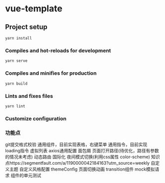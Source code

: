 # vue-template

## Project setup
```
yarn install
```

### Compiles and hot-reloads for development
```
yarn serve
```

### Compiles and minifies for production
```
yarn build
```

### Lints and fixes files
```
yarn lint
```

### Customize configuration

### 功能点
git提交格式校验
通用组件，目前实现表格，右键菜单
通用指令，目前实现loading指令
虚拟列表
axios通用配置
面包屑
页面打开路径(待优化，路径有参数的情况未考虑)
动态路由
国际化
夜间模式切换(利用css属性 color-scheme)  知识点https://segmentfault.com/a/1190000042184163?utm_source=weekly
自定义主题
自定义风格配置 themeConfig
页面切换动画 transition组件
mock模拟请求
组件的单元测试
